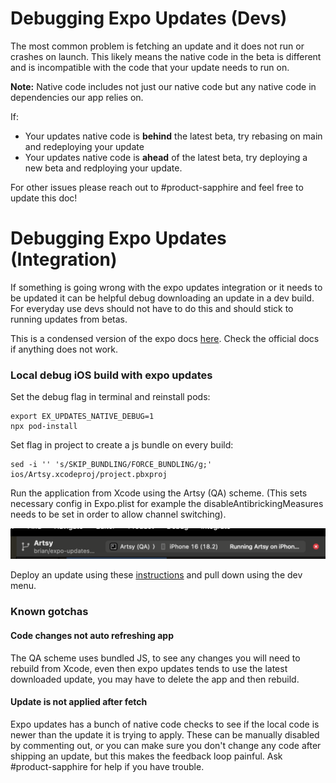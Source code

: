 # Debugging Expo Updates (Devs)

The most common problem is fetching an update and it does not run or crashes on launch. This likely means the native code in the beta is different and is incompatible with the code that your update needs to run on.

**Note:** Native code includes not just our native code but any native code in dependencies our app relies on.

If:

- Your updates native code is **behind** the latest beta, try rebasing on main and redeploying your update
- Your updates native code is **ahead** of the latest beta, try deploying a new beta and redploying your update.

For other issues please reach out to #product-sapphire and feel free to update this doc!

# Debugging Expo Updates (Integration)

If something is going wrong with the expo updates integration or it needs to be updated it can be helpful debug downloading an update in a
dev build. For everyday use devs should not have to do this and should stick to running updates from betas.

This is a condensed version of the expo docs [here](https://docs.expo.dev/eas-update/debug/#ios-local-builds). Check the official docs if anything does not work.

### Local debug iOS build with expo updates

Set the debug flag in terminal and reinstall pods:

```
export EX_UPDATES_NATIVE_DEBUG=1
npx pod-install
```

Set flag in project to create a js bundle on every build:

```
sed -i '' 's/SKIP_BUNDLING/FORCE_BUNDLING/g;' ios/Artsy.xcodeproj/project.pbxproj
```

Run the application from Xcode using the Artsy (QA) scheme.
(This sets necessary config in Expo.plist for example the disableAntibrickingMeasures needs to be set in order to allow channel switching).

<img src="./screenshots/expo-scheme.png"/>

Deploy an update using these [instructions](./deploy_to_expo_updates.md) and pull down using the dev menu.

### Known gotchas

#### Code changes not auto refreshing app

The QA scheme uses bundled JS, to see any changes you will need to rebuild from Xcode, even then expo updates tends to use the latest downloaded update, you may have to delete the app and then rebuild.

#### Update is not applied after fetch

Expo updates has a bunch of native code checks to see if the local code is newer than the update it is trying to apply. These can be manually disabled by commenting out, or you can make sure you don't change any code after shipping an update, but this makes the feedback loop painful. Ask #product-sapphire for help if you have trouble.
